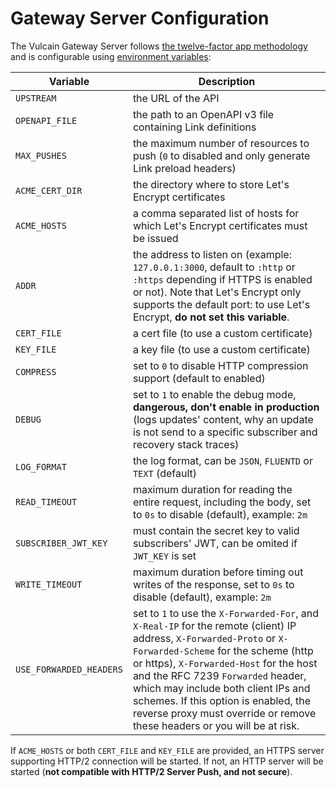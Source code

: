 # Gateway Server Configuration

The Vulcain Gateway Server follows [the twelve-factor app methodology](https://12factor.net/) and is configurable using [environment variables](https://en.wikipedia.org/wiki/Environment_variable):

| Variable                | Description                                                                                                                                                                                                                                                                                                                                                                                             |
|-------------------------|---------------------------------------------------------------------------------------------------------------------------------------------------------------------------------------------------------------------------------------------------------------------------------------------------------------------------------------------------------------------------------------------------------|
| `UPSTREAM`              | the URL of the API                                                                                                                                                                                                                                                                                                                                                                                      |
| `OPENAPI_FILE`          | the path to an OpenAPI v3 file containing Link definitions                                                                                                                                                                                                                                                                                                                                              |
| `MAX_PUSHES`            | the maximum number of resources to push (`0` to disabled and only generate Link preload headers)                                                                                                                                                                                                                                                                                                        |
| `ACME_CERT_DIR`         | the directory where to store Let's Encrypt certificates                                                                                                                                                                                                                                                                                                                                                 |
| `ACME_HOSTS`            | a comma separated list of hosts for which Let's Encrypt certificates must be issued                                                                                                                                                                                                                                                                                                                     |
| `ADDR`                  | the address to listen on (example: `127.0.0.1:3000`, default to `:http` or `:https` depending if HTTPS is enabled or not). Note that Let's Encrypt only supports the default port: to use Let's Encrypt, **do not set this variable**.                                                                                                                                                                  |
| `CERT_FILE`             | a cert file (to use a custom certificate)                                                                                                                                                                                                                                                                                                                                                               |
| `KEY_FILE`              | a key file (to use a custom certificate)                                                                                                                                                                                                                                                                                                                                                                |
| `COMPRESS`              | set to `0` to disable HTTP compression support (default to enabled)                                                                                                                                                                                                                                                                                                                                     |
| `DEBUG`                 | set to `1` to enable the debug mode, **dangerous, don't enable in production** (logs updates' content, why an update is not send to a specific subscriber and recovery stack traces)                                                                                                                                                                                                                    |
| `LOG_FORMAT`            | the log format, can be `JSON`, `FLUENTD` or `TEXT` (default)                                                                                                                                                                                                                                                                                                                                            |
| `READ_TIMEOUT`          | maximum duration for reading the entire request, including the body, set to `0s` to disable (default), example: `2m`                                                                                                                                                                                                                                                                                    |
| `SUBSCRIBER_JWT_KEY`    | must contain the secret key to valid subscribers' JWT, can be omited if `JWT_KEY` is set                                                                                                                                                                                                                                                                                                                |
| `WRITE_TIMEOUT`         | maximum duration before timing out writes of the response, set to `0s` to disable (default), example: `2m`                                                                                                                                                                                                                                                                                              |
| `USE_FORWARDED_HEADERS` | set to `1` to use the `X-Forwarded-For`, and `X-Real-IP` for the remote (client) IP address, `X-Forwarded-Proto` or `X-Forwarded-Scheme` for the scheme (http or https), `X-Forwarded-Host` for the host and the RFC 7239 `Forwarded` header, which may include both client IPs and schemes. If this option is enabled, the reverse proxy must override or remove these headers or you will be at risk. |

If `ACME_HOSTS` or both `CERT_FILE` and `KEY_FILE` are provided, an HTTPS server supporting HTTP/2 connection will be started.
If not, an HTTP server will be started (**not compatible with HTTP/2 Server Push, and not secure**).

